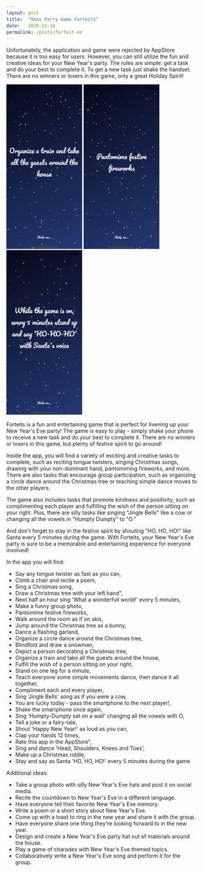 ```yaml
---
layout: post
title:  "Xmas Party Game Forteits"
date:   2020-12-18
permalink: /posts/forfeit-en
---
```

Unfortunately, the application and game were rejected by AppStore because it is too easy for users. However, you can still utilize the fun and creative ideas for your New Year's party.
The rules are simple: get a task and do your best to complete it. To get a new task just shake the handset. There are no winners or losers in this game, only a great Holiday Spirit!

<img src="/assets/images/forfeit/1.png" width="200"/>
<img src="/assets/images/forfeit/2.png" width="200"/>
<img src="/assets/images/forfeit/3.png" width="200"/>

Forteits is a fun and entertaining game that is perfect for livening up your New Year's Eve party! The game is easy to play - simply shake your phone to receive a new task and do your best to complete it. There are no winners or losers in this game, but plenty of festive spirit to go around!

Inside the app, you will find a variety of exciting and creative tasks to complete, such as reciting tongue twisters, singing Christmas songs, drawing with your non-dominant hand, pantomiming fireworks, and more. There are also tasks that encourage group participation, such as organizing a circle dance around the Christmas tree or teaching simple dance moves to the other players.

The game also includes tasks that promote kindness and positivity, such as complimenting each player and fulfilling the wish of the person sitting on your right. Plus, there are silly tasks like singing "Jingle Bells" like a cow or changing all the vowels in "Humpty Dumpty" to "O."

And don't forget to stay in the festive spirit by shouting "HO, HO, HO!" like Santa every 5 minutes during the game. With Forteits, your New Year's Eve party is sure to be a memorable and entertaining experience for everyone involved!

In the app you will find:

* Say any tongue twister as fast as you can,
* Climb a chair and recite a poem,
* Sing a Christmas song,
* Draw a Christmas tree with your left hand",
* Next half an hour sing 'What a wonderfull world!' every 5 minutes,
* Make a funny group photo,
* Pantomime festive fireworks,
* Walk around the room as if on skis,
* Jump around the Christmas tree as a bunny,
* Dance a flashing garland,
* Organize a circle dance around the Christmas tree,
* Blindfold and draw a snowman,
* Depict a person decorating a Christmas tree,
* Organize a train and take all the guests around the house,
* Fulfill the wish of a person sitting on your right,
* Stand on one leg for a minute,
* Teach everyone some simple movements dance, then dance it all together,
* Compliment each and every player,
* Sing 'Jingle Bells' song as if you were a cow,
* You are lucky today - pass the smartphone to the next player!,
* Shake the smartphone once again,
* Sing 'Humpty-Dumpty sat on a wall' changing all the vowels with O,
* Tell a joke or a fairy-tale,
* Shout 'Happy New Year!' as loud as you can,
* Clap your hands 12 times,
* Rate this app in the AppStore",
* Sing and dance 'Head, Shoulders, Knees and Toes',
* Make up a Christmas riddle,
* Stay and say as Santa 'HO, HO, HO!' every 5 minutes during the game

Additional ideas:

* Take a group photo with silly New Year's Eve hats and post it on social media.
* Recite the countdown to New Year's Eve in a different language.
* Have everyone tell their favorite New Year's Eve memory.
* Write a poem or a short story about New Year's Eve.
* Come up with a toast to ring in the new year and share it with the group.
* Have everyone share one thing they're looking forward to in the new year.
* Design and create a New Year's Eve party hat out of materials around the house.
* Play a game of charades with New Year's Eve themed topics.
* Collaboratively write a New Year's Eve song and perform it for the group.

